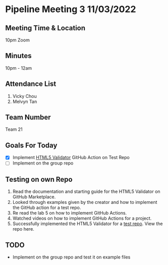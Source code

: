 # Pipeline Meeting 3 11/03/2022

## Meeting Time & Location

10pm Zoom

## Minutes

10pm - 12am

## Attendance List

1. Vicky Chou
2. Melvyn Tan

## Team Number

Team 21

## Goals For Today

-   [x] Implement [HTML5 Validator](https://github.com/marketplace/actions/html5-validator) GitHub Action on Test Repo
-   [ ] Implement on the group repo

## Testing on own Repo

1. Read the documentation and starting guide for the HTML5 Validator on GitHub Marketplace.
2. Looked through examples given by the creator and how to implement the GitHub action for a test repo.
3. Re read the lab 5 on how to implement GitHub Actions.
4. Watched videos on how to implement GitHub Actions for a project.
5. Successfully implemented the HTML5 Validator for a [test repo](https://github.com/melvyn9/my-javascript-action). View the repo here.

## TODO

-   Implement on the group repo and test it on example files
